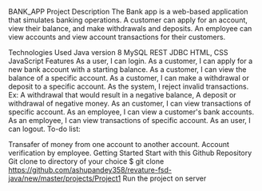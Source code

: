 BANK_APP
Project Description
The Bank app is a web-based application that simulates banking operations. A customer can apply for an account, view their balance, and make withdrawals and deposits. An employee can view accounts and view account transactions for their customers.

Technologies Used
Java version 8
MySQL
REST
JDBC
HTML, CSS
JavaScript
Features
As a user, I can login.
As a customer, I can apply for a new bank account with a starting balance.
As a customer, I can view the balance of a specific account.
As a customer, I can make a withdrawal or deposit to a specific account.
As the system, I reject invalid transactions.
Ex: A withdrawal that would result in a negative balance, A deposit or withdrawal of negative money.
As an customer, I can view transactions of specific account.
As an employee, I can view a customer's bank accounts.
As an employee, I can view transactions of specific account.
As an user, I can logout.
To-do list:

Transafer of money from one account to another account.
Account verification by employee.
Getting Started
Start with this Github Repository
Git clone to directory of your choice $ git clone https://github.com/ashupandey358/revature-fsd-java/new/master/projects/Project1
Run the project on server
